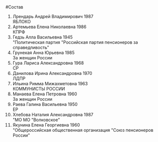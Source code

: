 #Состав
1. Лрендарь Андрей Владимирович 1987   
    ЯБЛОКО
2. Артемьева Елена Николаевна 1986   
    КПРФ
3. Гедзь Алла Васильевна 1945   
    "Политическая партия "Российская партия пенсионеров за справедливость"
4. Грунекая Анна Юрьевна 1985   
    За женщин России
5. Гура Лариса Александровна 1968   
    СР
6. Данилова Ирина Александровна 1970   
    ЛДПР
7. Ильина Римма Мижахметовна 1963   
    КОММУНИСТЫ РОССИИ
8. Манаева Елена Петровна 1960   
    За женщин России
9. Раева Галина Васильевна 1950   
    ЕР
10. Хлебова Наталия Александровна 1987   
    "МО МО "Волковское"
11. Якунина Елена Георгиевна 1960   
    "Общероссийская общественная организация "Союз пенсионеров России"
